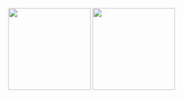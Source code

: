  <div display="flex" justify-content="space-between">
 <img height="167em" src="https://github-readme-stats-eight-theta.vercel.app/api?username=akaLuisinho&show_icons=true&theme=dracula&include_all_commits=true&count_private=true"/>
  <img height="167em" src="https://github-readme-stats-eight-theta.vercel.app/api/top-langs/?username=akaLuisinho&layout=compact&langs_count=8&theme=dracula"/>
 </div>
